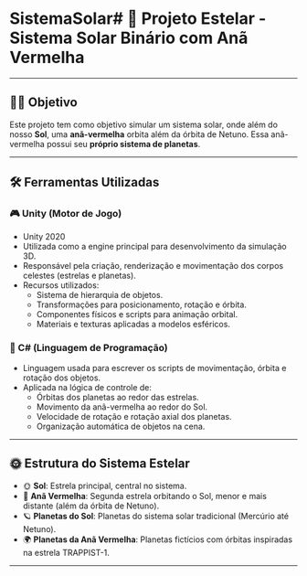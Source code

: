 # SistemaSolar# 🌌 Projeto Estelar - Sistema Solar Binário com Anã Vermelha

---

## 👨‍🚀 Objetivo

Este projeto tem como objetivo simular um sistema solar, onde além do nosso **Sol**, uma **anã-vermelha** orbita além da órbita de Netuno. Essa anã-vermelha possui seu **próprio sistema de planetas**.

---

## 🛠️ Ferramentas Utilizadas

### 🎮 Unity (Motor de Jogo)
- Unity 2020
- Utilizada como a engine principal para desenvolvimento da simulação 3D.
- Responsável pela criação, renderização e movimentação dos corpos celestes (estrelas e planetas).
- Recursos utilizados:
  - Sistema de hierarquia de objetos.
  - Transformações para posicionamento, rotação e órbita.
  - Componentes físicos e scripts para animação orbital.
  - Materiais e texturas aplicadas a modelos esféricos.

### 🧠 C# (Linguagem de Programação)
- Linguagem usada para escrever os scripts de movimentação, órbita e rotação dos objetos.
- Aplicada na lógica de controle de:
  - Órbitas dos planetas ao redor das estrelas.
  - Movimento da anã-vermelha ao redor do Sol.
  - Velocidade de rotação e rotação axial dos planetas.
  - Organização automática de objetos na cena.

---

## 🌞 Estrutura do Sistema Estelar

- 🌞 **Sol**: Estrela principal, central no sistema.
- 🔴 **Anã Vermelha**: Segunda estrela orbitando o Sol, menor e mais distante (além da órbita de Netuno).
- 🪐 **Planetas do Sol**: Planetas do sistema solar tradicional (Mercúrio até Netuno).
- 🌍 **Planetas da Anã Vermelha**: Planetas fictícios com órbitas inspiradas na estrela TRAPPIST-1.

---
